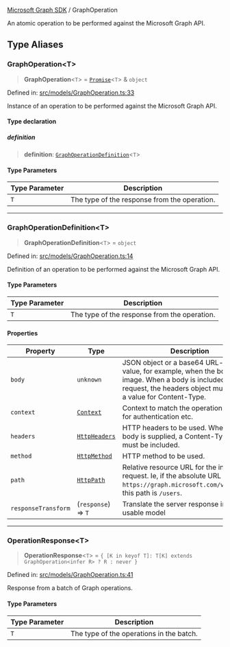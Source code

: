 [Microsoft Graph SDK](README.md) / GraphOperation

An atomic operation to be performed against the Microsoft Graph API.

## Type Aliases

### GraphOperation\<T\>

> **GraphOperation**\<`T`\> = [`Promise`](https://developer.mozilla.org/docs/Web/JavaScript/Reference/Global_Objects/Promise)\<`T`\> & `object`

Defined in: [src/models/GraphOperation.ts:33](https://github.com/Future-Secure-AI/microsoft-graph/blob/main/src/models/GraphOperation.ts#L33)

Instance of an operation to be performed against the Microsoft Graph API.

#### Type declaration

##### definition

> **definition**: [`GraphOperationDefinition`](#graphoperationdefinition)\<`T`\>

#### Type Parameters

| Type Parameter | Description |
| ------ | ------ |
| `T` | The type of the response from the operation. |

***

### GraphOperationDefinition\<T\>

> **GraphOperationDefinition**\<`T`\> = `object`

Defined in: [src/models/GraphOperation.ts:14](https://github.com/Future-Secure-AI/microsoft-graph/blob/main/src/models/GraphOperation.ts#L14)

Definition of an operation to be performed against the Microsoft Graph API.

#### Type Parameters

| Type Parameter | Description |
| ------ | ------ |
| `T` | The type of the response from the operation. |

#### Properties

| Property | Type | Description | Defined in |
| ------ | ------ | ------ | ------ |
| <a id="body"></a> `body` | `unknown` | JSON object or a base64 URL-encoded value, for example, when the body is an image. When a body is included with the request, the headers object must contain a value for Content-Type. | [src/models/GraphOperation.ts:24](https://github.com/Future-Secure-AI/microsoft-graph/blob/main/src/models/GraphOperation.ts#L24) |
| <a id="context"></a> `context` | [`Context`](Context.md#context) | Context to match the operation to. Used for authentication etc. | [src/models/GraphOperation.ts:16](https://github.com/Future-Secure-AI/microsoft-graph/blob/main/src/models/GraphOperation.ts#L16) |
| <a id="headers"></a> `headers` | [`HttpHeaders`](Http.md#httpheaders) | HTTP headers to be used. When the body is supplied, a Content-Type header must be included. | [src/models/GraphOperation.ts:22](https://github.com/Future-Secure-AI/microsoft-graph/blob/main/src/models/GraphOperation.ts#L22) |
| <a id="method"></a> `method` | [`HttpMethod`](Http.md#httpmethod) | HTTP method to be used. | [src/models/GraphOperation.ts:18](https://github.com/Future-Secure-AI/microsoft-graph/blob/main/src/models/GraphOperation.ts#L18) |
| <a id="path"></a> `path` | [`HttpPath`](Http.md#httppath) | Relative resource URL for the individual request. Ie, if the absolute URL is `https://graph.microsoft.com/v1.0/users`, this path is `/users`. | [src/models/GraphOperation.ts:20](https://github.com/Future-Secure-AI/microsoft-graph/blob/main/src/models/GraphOperation.ts#L20) |
| <a id="responsetransform"></a> `responseTransform` | (`response`) => `T` | Translate the server response into a usable model | [src/models/GraphOperation.ts:26](https://github.com/Future-Secure-AI/microsoft-graph/blob/main/src/models/GraphOperation.ts#L26) |

***

### OperationResponse\<T\>

> **OperationResponse**\<`T`\> = `{ [K in keyof T]: T[K] extends GraphOperation<infer R> ? R : never }`

Defined in: [src/models/GraphOperation.ts:41](https://github.com/Future-Secure-AI/microsoft-graph/blob/main/src/models/GraphOperation.ts#L41)

Response from a batch of Graph operations.

#### Type Parameters

| Type Parameter | Description |
| ------ | ------ |
| `T` | The type of the operations in the batch. |
